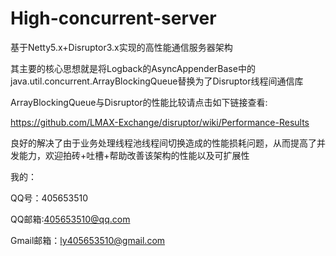 High-concurrent-server
======================

基于Netty5.x+Disruptor3.x实现的高性能通信服务器架构

其主要的核心思想就是将Logback的AsyncAppenderBase中的java.util.concurrent.ArrayBlockingQueue替换为了Disruptor线程间通信库

ArrayBlockingQueue与Disruptor的性能比较请点击如下链接查看:

https://github.com/LMAX-Exchange/disruptor/wiki/Performance-Results

良好的解决了由于业务处理线程池线程间切换造成的性能损耗问题，从而提高了并发能力，欢迎拍砖+吐槽+帮助改善该架构的性能以及可扩展性

我的：

QQ号：405653510

QQ邮箱:405653510@qq.com

Gmail邮箱：ly405653510@gmail.com

